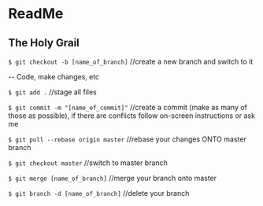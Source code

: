 # ReadMe

## The Holy Grail

```$ git checkout -b [name_of_branch]``` //create a new branch and switch to it

-- Code, make changes, etc

```$ git add .``` //stage all files

```$ git commit -m "[name_of_commit]"``` //create a commit (make as many of those as possible), if there are conflicts follow on-screen instructions or ask me

```$ git pull --rebase origin master``` //rebase your changes ONTO master branch

```$ git checkout master``` //switch to master branch

```$ git merge [name_of_branch]``` //merge your branch onto master

```$ git branch -d [name_of_branch]``` //delete your branch
